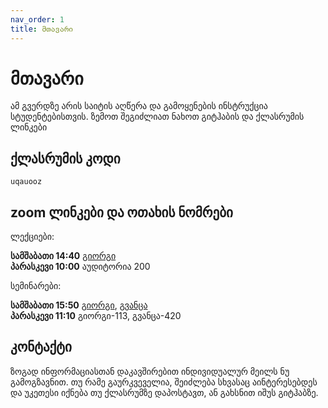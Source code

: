 ```yaml
---
nav_order: 1
title: მთავარი
---
```


# მთავარი

ამ გვერდზე არის საიტის აღწერა და გამოყენების ინსტრუქცია სტუდენტებისთვის.
ზემოთ შეგიძლიათ ნახოთ გიტჰაბის და ქლასრუმის ლინკები

## ქლასრუმის კოდი

`uqauooz`

## zoom ლინკები და ოთახის ნომრები

ლექციები:

**სამშაბათი 14:40** [გიორგი](https://zoom.us/j/4319951882)
<br/>
**პარასკევი 10:00** აუდიტორია 200

სემინარები:

**სამშაბათი 15:50** [გიორგი](https://zoom.us/j/3849870491), [გვანცა](https://zoom.us/j/2207384277)
<br/>
**პარასკევი 11:10** გიორგი-113, გვანცა-420

## კონტაქტი

ზოგად ინფორმაციასთან დაკავშირებით ინდივიდუალურ მეილს ნუ გამოგზავნით. თუ რამე გაურკვეველია, შეიძლება სხვასაც აინტერესებდეს და უკეთესი იქნება თუ ქლასრუმზე დაპოსტავთ, ან გახსნით იშუს გიტჰაბზე.
